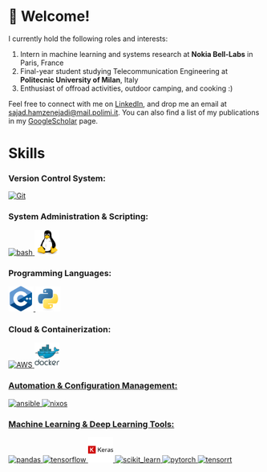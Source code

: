   # 👋 Welcome!

I currently hold the following roles and interests:

  1. Intern in machine learning and systems research at **Nokia Bell-Labs** in Paris, France
  2. Final-year student studying Telecommunication Engineering at **Politecnic University of Milan**, Italy
  3. Enthusiast of offroad activities, outdoor camping, and cooking :)

Feel free to connect with me on [LinkedIn](https://www.linkedin.com/in/sajadh76/), and drop me an email at [sajad.hamzenejadi@mail.polimi.it](mailto:sajad.hamzenejadi@mail.polimi.it). You can also find a list of my publications in my [GoogleScholar](https://scholar.google.com/citations?user=KvSyQNEAAAAJ&hl=en) page.

# Skills

<!-- Version Control System -->
<h3 align="left">Version Control System:</h3>
<div align="left">
  <a href="[https://www.gnu.org/software/bash/](https://git-scm.com/)" target="_blank" rel="noreferrer">
    <img src="https://upload.wikimedia.org/wikipedia/commons/thumb/e/e0/Git-logo.svg/768px-Git-logo.svg.png?20160811101906" alt="Git" width="90" height="50"/>
  </a>
</div>

<!-- System Administration & Scripting -->
<h3 align="left">System Administration & Scripting:</h3>
<div align="left">
  <a href="https://www.gnu.org/software/bash/" target="_blank" rel="noreferrer">
    <img src="https://www.vectorlogo.zone/logos/gnu_bash/gnu_bash-icon.svg" alt="bash" width="50" height="50"/>
  </a>
  <a href="https://www.linux.org/" target="_blank" rel="noreferrer">
    <img src="https://raw.githubusercontent.com/devicons/devicon/master/icons/linux/linux-original.svg" alt="linux" width="50" height="50"/>
  </a>
</div>

<!-- Programming Languages -->
<h3 align="left">Programming Languages:</h3>
<div align="left">
  <a href="https://www.w3schools.com/cpp/" target="_blank" rel="noreferrer">
    <img src="https://raw.githubusercontent.com/devicons/devicon/master/icons/cplusplus/cplusplus-original.svg" alt="cplusplus" width="50" height="50"/>
  </a>
  <a href="https://www.python.org" target="_blank" rel="noreferrer">
    <img src="https://raw.githubusercontent.com/devicons/devicon/master/icons/python/python-original.svg" alt="python" width="50" height="50"/>
  </a>
</div>

<!-- Cloud & Containerization -->
<h3 align="left">Cloud & Containerization:</h3>
<div align="left">
  <a href="https://aws.amazon.com/" target="_blank" rel="noreferrer">
    <img src="https://upload.wikimedia.org/wikipedia/commons/9/93/Amazon_Web_Services_Logo.svg" alt="AWS" width="50" height="50"/>
  </a>
  <a href="https://www.docker.com/" target="_blank" rel="noreferrer">
    <img src="https://raw.githubusercontent.com/devicons/devicon/master/icons/docker/docker-original-wordmark.svg" alt="docker" width="50" height="50"/>
</div>

<!-- Automation & Configuration Management -->
<h3 align="left">Automation & Configuration Management:</h3>
<div align="left">
  <a href="https://www.ansible.com/" target="_blank" rel="noreferrer">
    <img src="https://upload.wikimedia.org/wikipedia/commons/2/24/Ansible_logo.svg" alt="ansible" width="50" height="50"/>
  </a>
  <a href="https://nixos.org/" target="_blank" rel="noreferrer">
    <img src="https://upload.wikimedia.org/wikipedia/commons/c/c4/NixOS_logo.svg" alt="nixos" width="50" height="50"/>
</div>

<!-- Machine Learning & Deep Learning Tools -->
<h3 align="left">Machine Learning & Deep Learning Tools:</h3>
<div align="left">
  <a href="https://pandas.pydata.org/" target="_blank" rel="noreferrer">
    <img src="https://upload.wikimedia.org/wikipedia/commons/thumb/e/ed/Pandas_logo.svg/768px-Pandas_logo.svg.png" alt="pandas" width="90" height="50"/>
  </a>
  <a href="https://www.tensorflow.org/" target="_blank" rel="noreferrer">
    <img src="https://www.vectorlogo.zone/logos/tensorflow/tensorflow-icon.svg" alt="tensorflow" width="50" height="50"/>
  </a>
  <a href="https://keras.io/" target="_blank" rel="noreferrer">
    <img src="https://raw.githubusercontent.com/devicons/devicon/master/icons/keras/keras-original-wordmark.svg" alt="keras" width="50" height="50"/>
  </a>
  <a href="https://scikit-learn.org/" target="_blank" rel="noreferrer">
    <img src="https://upload.wikimedia.org/wikipedia/commons/0/05/Scikit_learn_logo_small.svg" alt="scikit_learn" width="50" height="50"/>
  </a>
  <a href="https://pytorch.org/" target="_blank" rel="noreferrer">
    <img src="https://www.vectorlogo.zone/logos/pytorch/pytorch-icon.svg" alt="pytorch" width="50" height="50"/>
  </a>
  <a href="https://developer.nvidia.com/tensorrt" target="_blank" rel="noreferrer">
    <img src="https://developer-blogs.nvidia.com/wp-content/uploads/2020/04/tensorrt-logo.png" alt="tensorrt" width="90" height="50"/>
</div>
